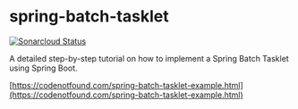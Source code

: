 # spring-batch-tasklet

[![Sonarcloud Status](https://sonarcloud.io/api/project_badges/measure?project=com.codenotfound%3Aspring-batch-tasklet&metric=alert_status)](https://sonarcloud.io/dashboard?id=com.codenotfound%3Aspring-batch-tasklet)

A detailed step-by-step tutorial on how to implement a Spring Batch Tasklet using Spring Boot.

[https://codenotfound.com/spring-batch-tasklet-example.html](https://codenotfound.com/spring-batch-tasklet-example.html)
